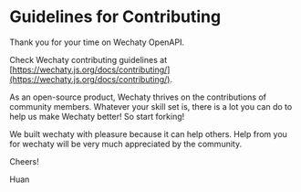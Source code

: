 # Guidelines for Contributing

Thank you for your time on Wechaty OpenAPI.

Check Wechaty contributing guidelines at [https://wechaty.js.org/docs/contributing/](https://wechaty.js.org/docs/contributing/).

As an open-source product, Wechaty thrives on the contributions of community members. Whatever your skill set is, there is a lot you can do to help us make Wechaty better!
So start forking!

We built wechaty with pleasure because it can help others. Help from you for wechaty will be very much appreciated by the community.

Cheers!

Huan
